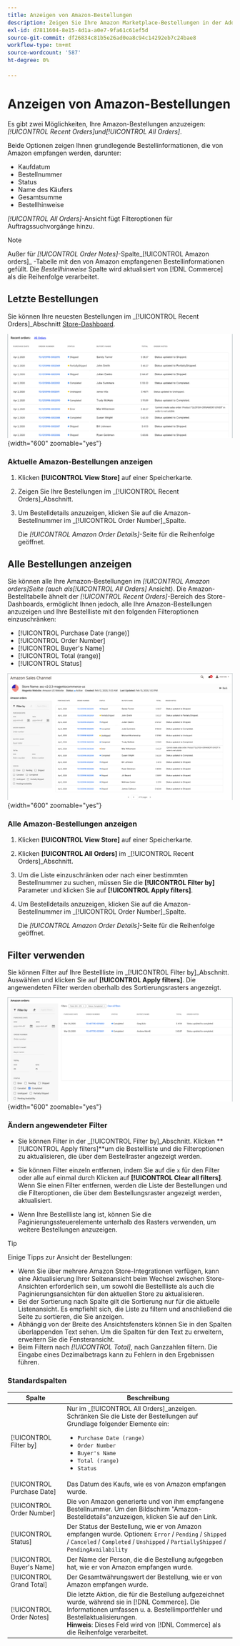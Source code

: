 ```yaml
---
title: Anzeigen von Amazon-Bestellungen
description: Zeigen Sie Ihre Amazon Marketplace-Bestellungen in der Adobe Commerce- oder Magento Open Source-Administration an.
exl-id: d7811604-8e15-4d1a-a0e7-9fa61c61ef5d
source-git-commit: df26834c81b5e26ad0ea8c94c14292eb7c24bae8
workflow-type: tm+mt
source-wordcount: '587'
ht-degree: 0%

---
```


# Anzeigen von Amazon-Bestellungen

Es gibt zwei Möglichkeiten, Ihre Amazon-Bestellungen anzuzeigen: _[!UICONTROL Recent Orders]_und_[!UICONTROL All Orders]_.

Beide Optionen zeigen Ihnen grundlegende Bestellinformationen, die von Amazon empfangen werden, darunter:

- Kaufdatum
- Bestellnummer
- Status
- Name des Käufers
- Gesamtsumme
- Bestellhinweise

_[!UICONTROL All Orders]_-Ansicht fügt Filteroptionen für Auftragssuchvorgänge hinzu.

>[!NOTE]
>
>Außer für _[!UICONTROL Order Notes]_-Spalte_[!UICONTROL Amazon orders]_ -Tabelle mit den von Amazon empfangenen Bestellinformationen gefüllt. Die _Bestellhinweise_ Spalte wird aktualisiert von [!DNL Commerce] als die Reihenfolge verarbeitet.

## Letzte Bestellungen

Sie können Ihre neuesten Bestellungen im _[!UICONTROL Recent Orders]_Abschnitt [Store-Dashboard](./amazon-store-dashboard.md).

![Letzte Bestellungen](assets/amazon-recent-orders-imported.png){width="600" zoomable="yes"}

### Aktuelle Amazon-Bestellungen anzeigen

1. Klicken **[!UICONTROL View Store]** auf einer Speicherkarte.

1. Zeigen Sie Ihre Bestellungen im _[!UICONTROL Recent Orders]_Abschnitt.

1. Um Bestelldetails anzuzeigen, klicken Sie auf die Amazon-Bestellnummer im _[!UICONTROL Order Number]_Spalte.

   Die _[!UICONTROL Amazon Order Details]_-Seite für die Reihenfolge geöffnet.

## Alle Bestellungen anzeigen

Sie können alle Ihre Amazon-Bestellungen im _[!UICONTROL Amazon orders]_Seite (auch als_[!UICONTROL All Orders]_ Ansicht). Die Amazon-Bestelltabelle ähnelt der _[!UICONTROL Recent Orders]_-Bereich des Store-Dashboards, ermöglicht Ihnen jedoch, alle Ihre Amazon-Bestellungen anzuzeigen und Ihre Bestellliste mit den folgenden Filteroptionen einzuschränken:

- [!UICONTROL Purchase Date (range)]
- [!UICONTROL Order Number]
- [!UICONTROL Buyer's Name]
- [!UICONTROL Total (range)]
- [!UICONTROL Status]

![Amazon-Bestellungen](assets/amazon-orders-list-all.png){width="600" zoomable="yes"}

### Alle Amazon-Bestellungen anzeigen

1. Klicken **[!UICONTROL View Store]** auf einer Speicherkarte.

1. Klicken **[!UICONTROL All Orders]** im _[!UICONTROL Recent Orders]_Abschnitt.

1. Um die Liste einzuschränken oder nach einer bestimmten Bestellnummer zu suchen, müssen Sie die **[!UICONTROL Filter by]** Parameter und klicken Sie auf **[!UICONTROL Apply filters]**.

1. Um Bestelldetails anzuzeigen, klicken Sie auf die Amazon-Bestellnummer im _[!UICONTROL Order Number]_Spalte.

   Die _[!UICONTROL Amazon Order Details]_-Seite für die Reihenfolge geöffnet.

## Filter verwenden

Sie können Filter auf Ihre Bestellliste im _[!UICONTROL Filter by]_Abschnitt. Auswählen und klicken Sie auf **[!UICONTROL Apply filters]**. Die angewendeten Filter werden oberhalb des Sortierungsrasters angezeigt.

![Filter zum Anzeigen von Amazon-Bestellungen](assets/amazon-orders-filter-view.png){width="600" zoomable="yes"}

### Ändern angewendeter Filter

- Sie können Filter in der _[!UICONTROL Filter by]_Abschnitt. Klicken **[!UICONTROL Apply filters]**um die Bestellliste und die Filteroptionen zu aktualisieren, die über dem Bestellraster angezeigt werden.

- Sie können Filter einzeln entfernen, indem Sie auf die `x` für den Filter oder alle auf einmal durch Klicken auf **[!UICONTROL Clear all filters]**. Wenn Sie einen Filter entfernen, werden die Liste der Bestellungen und die Filteroptionen, die über dem Bestellungsraster angezeigt werden, aktualisiert.

- Wenn Ihre Bestellliste lang ist, können Sie die Paginierungssteuerelemente unterhalb des Rasters verwenden, um weitere Bestellungen anzuzeigen.

>[!TIP]
>
>Einige Tipps zur Ansicht der Bestellungen:
>
>- Wenn Sie über mehrere Amazon Store-Integrationen verfügen, kann eine Aktualisierung Ihrer Seitenansicht beim Wechsel zwischen Store-Ansichten erforderlich sein, um sowohl die Bestellliste als auch die Paginierungsansichten für den aktuellen Store zu aktualisieren.
>- Bei der Sortierung nach Spalte gilt die Sortierung nur für die aktuelle Listenansicht. Es empfiehlt sich, die Liste zu filtern und anschließend die Seite zu sortieren, die Sie anzeigen.
>- Abhängig von der Breite des Ansichtsfensters können Sie in den Spalten überlappenden Text sehen. Um die Spalten für den Text zu erweitern, erweitern Sie die Fensteransicht.
>- Beim Filtern nach _[!UICONTROL Total]_, nach Ganzzahlen filtern. Die Eingabe eines Dezimalbetrags kann zu Fehlern in den Ergebnissen führen.


### Standardspalten

| Spalte | Beschreibung |
|---|---|
| [!UICONTROL Filter by] | Nur im _[!UICONTROL All Orders]_anzeigen.<br>Schränken Sie die Liste der Bestellungen auf Grundlage folgender Elemente ein:<ul><li>`Purchase Date (range)`</li><li>`Order Number`</li><li>`Buyer's Name`</li><li>`Total (range)`</li><li>`Status`</li></ul> |
| [!UICONTROL Purchase Date] | Das Datum des Kaufs, wie es von Amazon empfangen wurde. |
| [!UICONTROL Order Number] | Die von Amazon generierte und von ihm empfangene Bestellnummer. Um den Bildschirm &quot;Amazon-Bestelldetails&quot;anzuzeigen, klicken Sie auf den Link. |
| [!UICONTROL Status] | Der Status der Bestellung, wie er von Amazon empfangen wurde. Optionen: `Error` / `Pending` / `Shipped` / `Canceled` / `Completed` / `Unshipped` / `PartiallyShipped` / `PendingAvailability` |
| [!UICONTROL Buyer's Name] | Der Name der Person, die die Bestellung aufgegeben hat, wie er von Amazon empfangen wurde. |
| [!UICONTROL Grand Total] | Der Gesamtwährungswert der Bestellung, wie er von Amazon empfangen wurde. |
| [!UICONTROL Order Notes] | Die letzte Aktion, die für die Bestellung aufgezeichnet wurde, während sie in [!DNL Commerce]. Die Informationen umfassen u. a. Bestellimportfehler und Bestellaktualisierungen.<br>**Hinweis**: Dieses Feld wird von [!DNL Commerce] als die Reihenfolge verarbeitet. |
